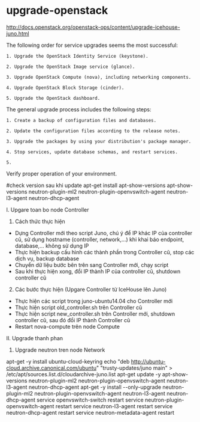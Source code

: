 # upgrade-openstack

http://docs.openstack.org/openstack-ops/content/upgrade-icehouse-juno.html 

The following order for service upgrades seems the most successful:

	1. Upgrade the OpenStack Identity Service (keystone).

	2. Upgrade the OpenStack Image service (glance).

	3. Upgrade OpenStack Compute (nova), including networking components.

	4. Upgrade OpenStack Block Storage (cinder).

	5. Upgrade the OpenStack dashboard.


The general upgrade process includes the following steps:

	1. Create a backup of configuration files and databases.

	2. Update the configuration files according to the release notes.

	3. Upgrade the packages by using your distribution's package manager.

	4. Stop services, update database schemas, and restart services.

	5. 
Verify proper operation of your environment.


#check version sau khi update
apt-get install apt-show-versions
apt-show-versions neutron-plugin-ml2 neutron-plugin-openvswitch-agent neutron-l3-agent neutron-dhcp-agent


I. Upgare toan bo node Controller

1. Cách thức thực hiện
- Dựng Controller mới theo script Juno, chú ý để IP khác IP của controller cũ, sử dụng hostname (controller, network,...) khi khai báo endpoint, database,... không sử dụng IP
- Thực hiện backup cấu hình các thành phần trong Controller cũ, stop các dịch vụ, backup database
- Chuyển dữ liệu bước bên trên sang Controller mới, chạy script
- Sau khi thực hiện xong, đổi IP thành IP của controller cũ, shutdown controller cũ

2. Các bước thực hiện (Upgare Controller từ IceHouse lên Juno)
- Thực hiện các script trong juno-ubuntu14.04 cho Controller mới
- Thực hiện script old_controller.sh trên Controller cũ
- Thực hiện script new_controller.sh trên Controller mới, shutdown controller cũ, sau đó đổi IP thành Controller cũ
- Restart nova-compute trên node Compute


II. Upgrade thanh phan

1. Upgrade neutron tren node Network

apt-get -y install ubuntu-cloud-keyring
echo "deb http://ubuntu-cloud.archive.canonical.com/ubuntu" "trusty-updates/juno main" > /etc/apt/sources.list.d/cloudarchive-juno.list
apt-get update -y
apt-show-versions neutron-plugin-ml2 neutron-plugin-openvswitch-agent neutron-l3-agent neutron-dhcp-agent
apt-get -y install --only-upgrade neutron-plugin-ml2 neutron-plugin-openvswitch-agent neutron-l3-agent neutron-dhcp-agent
service openvswitch-switch restart
service neutron-plugin-openvswitch-agent restart
service neutron-l3-agent restart
service neutron-dhcp-agent restart
service neutron-metadata-agent restart

